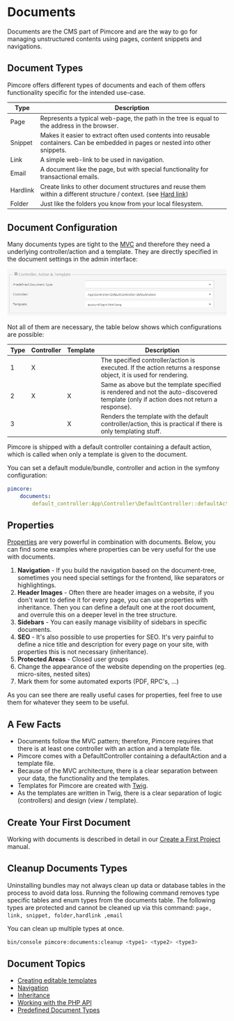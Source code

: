 # Documents
Documents are the CMS part of Pimcore and are the way to go for managing unstructured contents using pages, content snippets and navigations. 

## Document Types
Pimcore offers different types of documents and each of them offers functionality specific for the intended use-case. 

| Type           | Description                                                                                                                                                 | 
|----------------|-------------------------------------------------------------------------------------------------------------------------------------------------------------|
| Page           | Represents a typical web-page, the path in the tree is equal to the address in the browser.                                                                 |
| Snippet        | Makes it easier to extract often used contents into reusable containers. Can be embedded in pages or nested into other snippets.                            |
| Link           | A simple web-link to be used in navigation.                                                                                                                |
| Email          | A document like the page, but with special functionality for transactional emails.                                                                        |                                                         |
| Hardlink       | Create links to other document structures and reuse them within a different structure / context. (see [Hard link](https://en.wikipedia.org/wiki/Hard_link)) |
| Folder         | Just like the folders you know from your local filesystem.                                                                                                  |


## Document Configuration

Many documents types are tight to the [MVC](../02_MVC/README.md) and therefore they need a underlying controller/action and a template. 
They are directly specified in the document settings in the admin interface: 

![Documents: controller and view settings](../img/documents_controller_and_view_settings.png)

Not all of them are necessary, the table below shows which configurations are possible:

| Type | Controller  | Template | Description                                                                                                                                        |
|------|------------ |----------|----------------------------------------------------------------------------------------------------------------------------------------------------|
| 1    | X           |          | The specified controller/action is executed. If the action returns a response object, it is used for rendering.|
| 2    | X           | X        | Same as above but the template specified is rendered and not the auto-discovered template (only if action does not return a response). |
| 3    |             | X        | Renders the template with the default controller/action, this is practical if there is only templating stuff. |


Pimcore is shipped with a default controller containing a default action, which is called when only a template is given to the document.

You can set a default module/bundle, controller and action in the symfony configuration:

```yaml
pimcore:
    documents:
        default_controller:App\Controller\DefaultController::defaultAction
```  

## Properties

[Properties](../18_Tools_and_Features/07_Properties.md) are very powerful in combination with documents.
Below, you can find some examples where properties can be very useful for the use with documents. 

1. **Navigation** - If you build the navigation based on the document-tree, sometimes you need special settings for the frontend, like separators or highlightings.
2. **Header Images** - Often there are header images on a website, if you don't want to define it for every page, you can use properties with inheritance. Then you can define a default one at the root document, and overrule this on a deeper level in the tree structure.
3. **Sidebars** - You can easily manage visibility of sidebars in specific documents.
4. **SEO** - It's also possible to use properties for SEO. It's very painful to define a nice title and description for every page on your site, with properties this is not necessary (inheritance).
5. **Protected Areas** - Closed user groups
6. Change the appearance of the website depending on the properties (eg. micro-sites, nested sites)
7. Mark them for some automated exports (PDF, RPC's, …)

As you can see there are really useful cases for properties, feel free to use them for whatever they seem to be useful.

## A Few Facts

* Documents follow the MVC pattern; therefore, Pimcore requires that there is at least one controller with an action and a template file.
* Pimcore comes with a DefaultController containing a defaultAction and a template file.
* Because of the MVC architecture, there is a clear separation between your data, the functionality and the templates.
* Templates for Pimcore are created with [Twig](https://twig.symfony.com/).
* As the templates are written in Twig, there is a clear separation of logic (controllers) and design (view / template).

## Create Your First Document 
Working with documents is described in detail in our [Create a First Project](../01_Getting_Started/06_Create_a_First_Project.md) manual. 

## Cleanup Documents Types
Uninstalling bundles may not always clean up data or database tables in the process to avoid data loss.
Running the following command removes type specific tables and enum types from the documents table.
The following types are protected and cannot be cleaned up via this command: `page, link, snippet, folder,hardlink ,email`

You can clean up multiple types at once.
```bash
bin/console pimcore:documents:cleanup <type1> <type2> <type3>
```


## Document Topics
- [Creating editable templates](./01_Editables/README.md) 
- [Navigation](./03_Navigation.md)
- [Inheritance](./11_Inheritance.md)
- [Working with the PHP API](./09_Working_with_PHP_API.md) 
- [Predefined Document Types](./07_Predefined_Document_Types.md)

